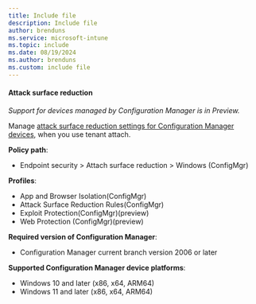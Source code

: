 ```yaml
---
title: Include file
description: Include file
author: brenduns  
ms.service: microsoft-intune
ms.topic: include
ms.date: 08/19/2024
ms.author: brenduns
ms.custom: include file
---
```


#### Attack surface reduction

*Support for devices managed by Configuration Manager is in Preview.*

Manage [attack surface reduction settings for Configuration Manager devices](../protect/endpoint-security-asr-profile-settings.md#attack-surface-reduction-configmgr), when you use tenant attach.

**Policy path**:

- Endpoint security > Attach surface reduction > Windows (ConfigMgr)

**Profiles**:

- App and Browser Isolation(ConfigMgr)
- Attack Surface Reduction Rules(ConfigMgr)
- Exploit Protection(ConfigMgr)(preview)
- Web Protection (ConfigMgr)(preview)

**Required version of Configuration Manager**:

- Configuration Manager current branch version 2006 or later

**Supported Configuration Manager device platforms**:

- Windows 10 and later (x86, x64, ARM64)
- Windows 11 and later (x86, x64, ARM64)